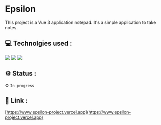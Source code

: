 # Epsilon

This project is a Vue 3 application notepad. It's a simple application to take notes.

## 💻 Technolgies used :
![](https://skillicons.dev/icons?i=vuejs)
![](https://skillicons.dev/icons?i=html)
![](https://skillicons.dev/icons?i=css)

## ⚙️ Status :
⚙️ `In progress`

## 🔗 Link :
[https://www.epsilon-project.vercel.app](https://www.epsilon-project.vercel.app)
